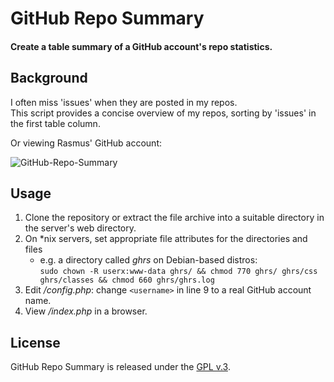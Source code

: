
# GitHub Repo Summary

#### Create a table summary of a GitHub account's repo statistics.


## Background

I often miss 'issues' when they are posted in my repos.  
This script provides a concise overview of my repos, sorting by 'issues' in the first table column.

Or viewing Rasmus' GitHub account:

[1]: http://localhost/test/ghrs.png
![GitHub-Repo-Summary][1]


## Usage

1. Clone the repository or extract the file archive into a suitable directory in the server's web directory.
2. On *nix servers, set appropriate file attributes for the directories and files
    + e.g. a directory called *ghrs* on Debian-based distros:  
    `sudo chown -R userx:www-data ghrs/ && chmod 770 ghrs/ ghrs/css ghrs/classes && chmod 660 ghrs/ghrs.log`
3. Edit */config.php*: change `<username>` in line 9 to a real GitHub account name.
4. View */index.php* in a browser.


## License

GitHub Repo Summary is released under the [GPL v.3](https://www.gnu.org/licenses/gpl-3.0.html).

